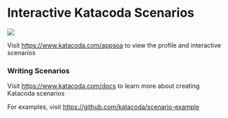 # Interactive Katacoda Scenarios

[![](http://shields.katacoda.com/katacoda/appsoa/count.svg)](https://www.katacoda.com/appsoa "Get your profile on Katacoda.com")

Visit https://www.katacoda.com/appsoa to view the profile and interactive scenarios

### Writing Scenarios
Visit https://www.katacoda.com/docs to learn more about creating Katacoda scenarios

For examples, visit https://github.com/katacoda/scenario-example

